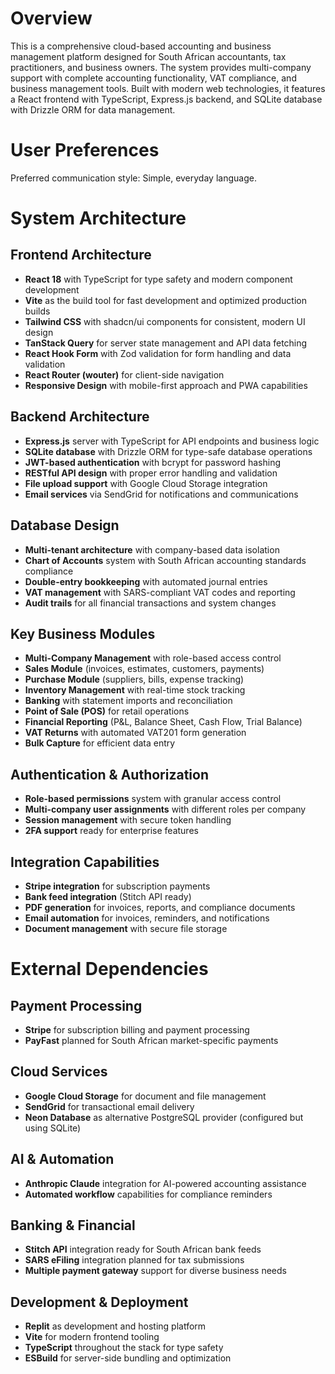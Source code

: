 # Overview

This is a comprehensive cloud-based accounting and business management platform designed for South African accountants, tax practitioners, and business owners. The system provides multi-company support with complete accounting functionality, VAT compliance, and business management tools. Built with modern web technologies, it features a React frontend with TypeScript, Express.js backend, and SQLite database with Drizzle ORM for data management.

# User Preferences

Preferred communication style: Simple, everyday language.

# System Architecture

## Frontend Architecture
- **React 18** with TypeScript for type safety and modern component development
- **Vite** as the build tool for fast development and optimized production builds
- **Tailwind CSS** with shadcn/ui components for consistent, modern UI design
- **TanStack Query** for server state management and API data fetching
- **React Hook Form** with Zod validation for form handling and data validation
- **React Router (wouter)** for client-side navigation
- **Responsive Design** with mobile-first approach and PWA capabilities

## Backend Architecture
- **Express.js** server with TypeScript for API endpoints and business logic
- **SQLite database** with Drizzle ORM for type-safe database operations
- **JWT-based authentication** with bcrypt for password hashing
- **RESTful API design** with proper error handling and validation
- **File upload support** with Google Cloud Storage integration
- **Email services** via SendGrid for notifications and communications

## Database Design
- **Multi-tenant architecture** with company-based data isolation
- **Chart of Accounts** system with South African accounting standards compliance
- **Double-entry bookkeeping** with automated journal entries
- **VAT management** with SARS-compliant VAT codes and reporting
- **Audit trails** for all financial transactions and system changes

## Key Business Modules
- **Multi-Company Management** with role-based access control
- **Sales Module** (invoices, estimates, customers, payments)
- **Purchase Module** (suppliers, bills, expense tracking)
- **Inventory Management** with real-time stock tracking
- **Banking** with statement imports and reconciliation
- **Point of Sale (POS)** for retail operations
- **Financial Reporting** (P&L, Balance Sheet, Cash Flow, Trial Balance)
- **VAT Returns** with automated VAT201 form generation
- **Bulk Capture** for efficient data entry

## Authentication & Authorization
- **Role-based permissions** system with granular access control
- **Multi-company user assignments** with different roles per company
- **Session management** with secure token handling
- **2FA support** ready for enterprise features

## Integration Capabilities
- **Stripe integration** for subscription payments
- **Bank feed integration** (Stitch API ready)
- **PDF generation** for invoices, reports, and compliance documents
- **Email automation** for invoices, reminders, and notifications
- **Document management** with secure file storage

# External Dependencies

## Payment Processing
- **Stripe** for subscription billing and payment processing
- **PayFast** planned for South African market-specific payments

## Cloud Services
- **Google Cloud Storage** for document and file management
- **SendGrid** for transactional email delivery
- **Neon Database** as alternative PostgreSQL provider (configured but using SQLite)

## AI & Automation
- **Anthropic Claude** integration for AI-powered accounting assistance
- **Automated workflow** capabilities for compliance reminders

## Banking & Financial
- **Stitch API** integration ready for South African bank feeds
- **SARS eFiling** integration planned for tax submissions
- **Multiple payment gateway** support for diverse business needs

## Development & Deployment
- **Replit** as development and hosting platform
- **Vite** for modern frontend tooling
- **TypeScript** throughout the stack for type safety
- **ESBuild** for server-side bundling and optimization